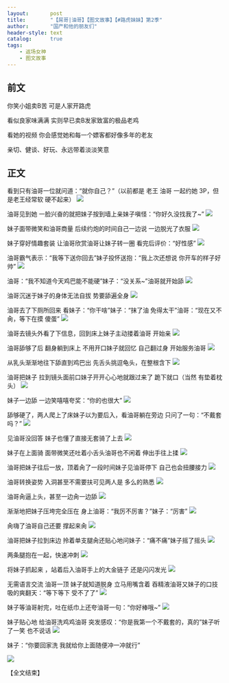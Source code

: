 ```yaml
---
layout:       post
title:        "【屌哥|油哥】【图文故事】【#路虎妹妹】第2季"
author:       "国产和他的朋友们"
header-style: text
catalog:      true
tags:
    - 返场女神
    - 图文故事
---
```


## 前文

你笑小姐卖B苦 可是人家开路虎

看似良家味满满 实则早已卖B发家致富的极品老鸡

看她的视频 你会感觉她和每一个嫖客都好像多年的老友

亲切、健谈、好玩、永远带着淡淡笑意

## 正文

看到只有油哥一位就问道：“就你自己？”（以前都是 老王 油哥 一起约她 3P，但是老王经常软 硬不起来）
![](https://t.tmh7.app/tupian/forum/202412/23/170617oboy3kh9zeobkmd0.gif)

油哥见到她 一脸兴奋的就把妹子按到墙上亲妹子嗔怪：“你好久没找我了~”
![](https://t.tmh7.app/tupian/forum/202412/23/170621xdo62o2o2do85sn6.gif)

妹子面带微笑和油哥商量 后续约炮的时间自己一边说 一边脱光了衣服
![](https://t.tmh7.app/tupian/forum/202412/23/170623w5zvsrddwg4ksg7w.gif)

妹子穿好情趣套装 让油哥欣赏油哥让妹子转一圈 看完后评价：“好性感”
![](https://t.tmh7.app/tupian/forum/202412/23/170625w4w3d5kh7oezsoz7.gif)

油哥霸气表示：“我等下送你回去”妹子投怀送抱：“我上次还想说 你开车的样子好帅”
![](https://t.tmh7.app/tupian/forum/202412/23/170627vnnewep77zrfq8y7.gif)

油哥：“我不知道今天鸡巴能不能硬”妹子：“没关系~”油哥就开始舔
![](https://t.tmh7.app/tupian/forum/202412/23/170629d6q32dov2jojo221.gif)

油哥沉迷于妹子的身体无法自拔 势要舔遍全身
![](https://t.tmh7.app/tupian/forum/202412/23/170633m72s39yddsgsye2c.gif)

油哥去了下厕所回来 看妹子：“你干啥”妹子：“抹了油 免得太干”油哥：“现在又不肏，等下在摸 傻蛋”
![](https://t.tmh7.app/tupian/forum/202412/23/170646x2won7gfyn2cg5n0.gif)

油哥去镜头外看了下信息，回到床上妹子主动搂着油哥 开始亲
![](https://t.tmh7.app/tupian/forum/202412/23/170659lv2mkbvkrkl9hlw4.gif)

油哥舔够了后 翻身躺到床上 不用开口妹子就回忆 自己翻过身 开始服务油哥
![](https://t.tmh7.app/tupian/forum/202412/23/170704xo8eam7hoamjo5o5.gif)

从乳头渐渐地往下舔直到鸡巴出 先舌头挑逗龟头，在整根含下
![](https://t.tmh7.app/tupian/forum/202412/23/170713nnv7hzngkzw6hglv.gif)

油哥把妹子 拉到镜头面前口妹子开开心心地就跟过来了 跪下就口（当然 有垫着枕头）
![](https://t.tmh7.app/tupian/forum/202412/23/170727wfgwdogqpzoqgh6j.gif)

妹子一边舔 一边笑嘻嘻夸奖：“你的也很大”
![](https://t.tmh7.app/tupian/forum/202412/23/170732fgu64wcc9x31c5dc.gif)

舔够硬了，两人爬上了床妹子以为要后入，看油哥躺在旁边 只问了一句：“不戴套吗？”
![](https://t.tmh7.app/tupian/forum/202412/23/170740at333tsucn0v086x.gif)

见油哥没回答 妹子也懂了直接无套骑了上去
![](https://t.tmh7.app/tupian/forum/202412/23/170758iddhnlce8350ahjo.gif)

妹子在上面骑 面带微笑还吐着小舌头油哥也不闲着 伸出手往上揉
![](https://t.tmh7.app/tupian/forum/202412/23/170809g4rz0jv9gl0tgggo.gif)

油哥把妹子往后一放，顶着肏了一段时间妹子见油哥停下 自己也会扭腰接力
![](https://t.tmh7.app/tupian/forum/202412/23/170827rncdzdy1idvatb5q.gif)

油哥转换姿势 入洞甚至不需要扶可见两人是 多么的熟悉
![](https://t.tmh7.app/tupian/forum/202412/23/170844btmm8jgmnc8amqgk.gif)

油哥肏逼上头，甚至一边肏一边舔
![](https://t.tmh7.app/tupian/forum/202412/23/170903r8bkzf8it82btbbk.gif)

渐渐地把妹子压垮完全压在 身上油哥：“我厉不厉害？”妹子：“厉害”
![](https://t.tmh7.app/tupian/forum/202412/23/170921d1yeqdbpiqielqqx.gif)

肏嗨了油哥自己还要 撑起来肏
![](https://t.tmh7.app/tupian/forum/202412/23/170927vup5uyeaaivyah4k.gif)

油哥把妹子拉到床边 拎着单支腿肏还贴心地问妹子：“痛不痛”妹子摇了摇头
![](https://t.tmh7.app/tupian/forum/202412/23/170933hfbm7atbh8ato0za.gif)

两条腿抱在一起，快速冲刺
![](https://t.tmh7.app/tupian/forum/202412/23/170943botbccoyxc0at8ai.gif)

将妹子抓起来 ，站着后入油哥手上的大金链子 还是闪闪发光
![](https://t.tmh7.app/tupian/forum/202412/23/171013e14s1v7a7j3l9gvv.gif)

无需语言交流 油哥一顶 妹子就知道脱身 立马用嘴含着 吞精液油哥又妹子的口技 吸的爽翻天：“等下等下 受不了了”
![](https://t.tmh7.app/tupian/forum/202412/23/171031s7pv5w55qpj7s0v3.gif)

妹子等油哥射完，吐在纸巾上还夸油哥一句：“你好棒哦~”
![](https://t.tmh7.app/tupian/forum/202412/23/171051yvj1lo3nb0gkzb1a.gif)

妹子贴心地 给油哥洗鸡鸡油哥 突发感叹：“你是我第一个不戴套的，真的”妹子听了一笑 也不说话
![](https://t.tmh7.app/tupian/forum/202412/23/171102a65q4kydz6mzkj9y.gif)

妹子：“你要回家洗 我就给你上面随便冲一冲就行”

![](https://t.tmh7.app/tupian/forum/202412/23/171107jf0fak9h0xtmtm9m.gif)

【全文结束】